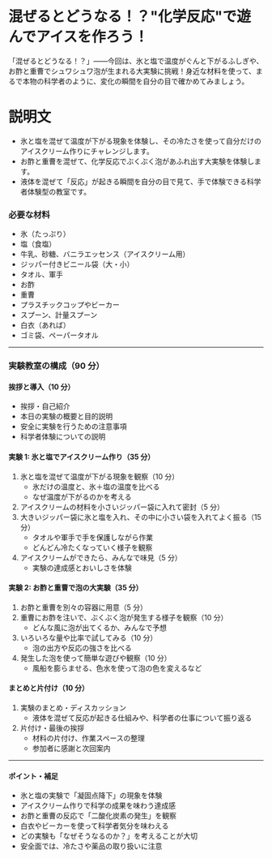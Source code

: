 # 混ぜるとどうなる！？"化学反応"で遊んでアイスを作ろう！

「混ぜるとどうなる！？」――今回は、氷と塩で温度がぐんと下がるふしぎや、お酢と重曹でシュワシュワ泡が生まれる大実験に挑戦！身近な材料を使って、まるで本物の科学者のように、変化の瞬間を自分の目で確かめてみましょう。

# 説明文

-   氷と塩を混ぜて温度が下がる現象を体験し、その冷たさを使って自分だけのアイスクリーム作りにチャレンジします。
-   お酢と重曹を混ぜて、化学反応でぶくぶく泡があふれ出す大実験を体験します。
-   液体を混ぜて「反応」が起きる瞬間を自分の目で見て、手で体験できる科学者体験型の教室です。

### 必要な材料

-   氷（たっぷり）
-   塩（食塩）
-   牛乳、砂糖、バニラエッセンス（アイスクリーム用）
-   ジッパー付きビニール袋（大・小）
-   タオル、軍手
-   お酢
-   重曹
-   プラスチックコップやビーカー
-   スプーン、計量スプーン
-   白衣（あれば）
-   ゴミ袋、ペーパータオル

---

### 実験教室の構成（90 分）

#### 挨拶と導入（10 分）

-   挨拶・自己紹介
-   本日の実験の概要と目的説明
-   安全に実験を行うための注意事項
-   科学者体験についての説明

#### 実験 1: 氷と塩でアイスクリーム作り（35 分）

1. 氷と塩を混ぜて温度が下がる現象を観察（10 分）
    - 氷だけの温度と、氷＋塩の温度を比べる
    - なぜ温度が下がるのかを考える
2. アイスクリームの材料を小さいジッパー袋に入れて密封（5 分）
3. 大きいジッパー袋に氷と塩を入れ、その中に小さい袋を入れてよく振る（15 分）
    - タオルや軍手で手を保護しながら作業
    - どんどん冷たくなっていく様子を観察
4. アイスクリームができたら、みんなで味見（5 分）
    - 実験の達成感とおいしさを体験

#### 実験 2: お酢と重曹で泡の大実験（35 分）

1. お酢と重曹を別々の容器に用意（5 分）
2. 重曹にお酢を注いで、ぶくぶく泡が発生する様子を観察（10 分）
    - どんな風に泡が出てくるか、みんなで予想
3. いろいろな量や比率で試してみる（10 分）
    - 泡の出方や反応の強さを比べる
4. 発生した泡を使って簡単な遊びや観察（10 分）
    - 風船を膨らませる、色水を使って泡の色を変えるなど

#### まとめと片付け（10 分）

1. 実験のまとめ・ディスカッション
    - 液体を混ぜて反応が起きる仕組みや、科学者の仕事について振り返る
2. 片付け・最後の挨拶
    - 材料の片付け、作業スペースの整理
    - 参加者に感謝と次回案内

---

#### ポイント・補足

-   氷と塩の実験で「凝固点降下」の現象を体験
-   アイスクリーム作りで科学の成果を味わう達成感
-   お酢と重曹の反応で「二酸化炭素の発生」を観察
-   白衣やビーカーを使って科学者気分を味わえる
-   どの実験も「なぜそうなるのか？」を考えることが大切
-   安全面では、冷たさや薬品の取り扱いに注意
